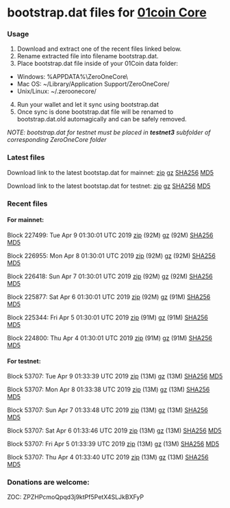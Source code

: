 # bootstrap.dat files for [01coin Core](https://01coin.io)

### Usage

1. Download and extract one of the recent files linked below.
2. Rename extracted file into filename bootstrap.dat.
3. Place bootstrap.dat file inside of your 01Coin data folder:
 - Windows: %APPDATA%\ZeroOneCore\
 - Mac OS: ~/Library/Application Support/ZeroOneCore/
 - Unix/Linux: ~/.zeroonecore/
4. Run your wallet and let it sync using bootstrap.dat
5. Once sync is done bootstrap.dat file will be renamed to bootstrap.dat.old automagically and can be safely removed.

_NOTE: bootstrap.dat for testnet must be placed in **testnet3** subfolder of corresponding ZeroOneCore folder_

### Latest files
Download link to the latest bootstap.dat for mainnet: [zip](https://files.01coin.io/mainnet/bootstrap.dat.zip) [gz](https://files.01coin.io/mainnet/bootstrap.dat.tar.gz) [SHA256](https://files.01coin.io/mainnet/sha256.txt) [MD5](https://files.01coin.io/mainnet/md5.txt)

Download link to the latest bootstap.dat for testnet: [zip](https://files.01coin.io/testnet/bootstrap.dat.zip) [gz](https://files.01coin.io/testnet/bootstrap.dat.tar.gz) [SHA256](https://files.01coin.io/testnet/sha256.txt) [MD5](https://files.01coin.io/testnet/md5.txt)

### Recent files

#### For mainnet:

Block 227499: Tue Apr  9 01:30:01 UTC 2019 [zip](https://files.01coin.io/mainnet/2019-04-09/bootstrap.dat.zip) (92M) [gz](https://files.01coin.io/mainnet/2019-04-09/bootstrap.dat.tar.gz) (92M) [SHA256](https://files.01coin.io/mainnet/2019-04-09/sha256.txt) [MD5](https://files.01coin.io/mainnet/2019-04-09/md5.txt)

Block 226955: Mon Apr  8 01:30:01 UTC 2019 [zip](https://files.01coin.io/mainnet/2019-04-08/bootstrap.dat.zip) (92M) [gz](https://files.01coin.io/mainnet/2019-04-08/bootstrap.dat.tar.gz) (92M) [SHA256](https://files.01coin.io/mainnet/2019-04-08/sha256.txt) [MD5](https://files.01coin.io/mainnet/2019-04-08/md5.txt)

Block 226418: Sun Apr  7 01:30:01 UTC 2019 [zip](https://files.01coin.io/mainnet/2019-04-07/bootstrap.dat.zip) (92M) [gz](https://files.01coin.io/mainnet/2019-04-07/bootstrap.dat.tar.gz) (92M) [SHA256](https://files.01coin.io/mainnet/2019-04-07/sha256.txt) [MD5](https://files.01coin.io/mainnet/2019-04-07/md5.txt)

Block 225877: Sat Apr  6 01:30:01 UTC 2019 [zip](https://files.01coin.io/mainnet/2019-04-06/bootstrap.dat.zip) (92M) [gz](https://files.01coin.io/mainnet/2019-04-06/bootstrap.dat.tar.gz) (91M) [SHA256](https://files.01coin.io/mainnet/2019-04-06/sha256.txt) [MD5](https://files.01coin.io/mainnet/2019-04-06/md5.txt)

Block 225344: Fri Apr  5 01:30:01 UTC 2019 [zip](https://files.01coin.io/mainnet/2019-04-05/bootstrap.dat.zip) (91M) [gz](https://files.01coin.io/mainnet/2019-04-05/bootstrap.dat.tar.gz) (91M) [SHA256](https://files.01coin.io/mainnet/2019-04-05/sha256.txt) [MD5](https://files.01coin.io/mainnet/2019-04-05/md5.txt)

Block 224800: Thu Apr  4 01:30:01 UTC 2019 [zip](https://files.01coin.io/mainnet/2019-04-04/bootstrap.dat.zip) (91M) [gz](https://files.01coin.io/mainnet/2019-04-04/bootstrap.dat.tar.gz) (91M) [SHA256](https://files.01coin.io/mainnet/2019-04-04/sha256.txt) [MD5](https://files.01coin.io/mainnet/2019-04-04/md5.txt)


#### For testnet:

Block 53707: Tue Apr  9 01:33:39 UTC 2019 [zip](https://files.01coin.io/testnet/2019-04-09/bootstrap.dat.zip) (13M) [gz](https://files.01coin.io/testnet/2019-04-09/bootstrap.dat.tar.gz) (13M) [SHA256](https://files.01coin.io/testnet/2019-04-09/sha256.txt) [MD5](https://files.01coin.io/testnet/2019-04-09/md5.txt)

Block 53707: Mon Apr  8 01:33:38 UTC 2019 [zip](https://files.01coin.io/testnet/2019-04-08/bootstrap.dat.zip) (13M) [gz](https://files.01coin.io/testnet/2019-04-08/bootstrap.dat.tar.gz) (13M) [SHA256](https://files.01coin.io/testnet/2019-04-08/sha256.txt) [MD5](https://files.01coin.io/testnet/2019-04-08/md5.txt)

Block 53707: Sun Apr  7 01:33:48 UTC 2019 [zip](https://files.01coin.io/testnet/2019-04-07/bootstrap.dat.zip) (13M) [gz](https://files.01coin.io/testnet/2019-04-07/bootstrap.dat.tar.gz) (13M) [SHA256](https://files.01coin.io/testnet/2019-04-07/sha256.txt) [MD5](https://files.01coin.io/testnet/2019-04-07/md5.txt)

Block 53707: Sat Apr  6 01:33:46 UTC 2019 [zip](https://files.01coin.io/testnet/2019-04-06/bootstrap.dat.zip) (13M) [gz](https://files.01coin.io/testnet/2019-04-06/bootstrap.dat.tar.gz) (13M) [SHA256](https://files.01coin.io/testnet/2019-04-06/sha256.txt) [MD5](https://files.01coin.io/testnet/2019-04-06/md5.txt)

Block 53707: Fri Apr  5 01:33:39 UTC 2019 [zip](https://files.01coin.io/testnet/2019-04-05/bootstrap.dat.zip) (13M) [gz](https://files.01coin.io/testnet/2019-04-05/bootstrap.dat.tar.gz) (13M) [SHA256](https://files.01coin.io/testnet/2019-04-05/sha256.txt) [MD5](https://files.01coin.io/testnet/2019-04-05/md5.txt)

Block 53707: Thu Apr  4 01:33:40 UTC 2019 [zip](https://files.01coin.io/testnet/2019-04-04/bootstrap.dat.zip) (13M) [gz](https://files.01coin.io/testnet/2019-04-04/bootstrap.dat.tar.gz) (13M) [SHA256](https://files.01coin.io/testnet/2019-04-04/sha256.txt) [MD5](https://files.01coin.io/testnet/2019-04-04/md5.txt)


### Donations are welcome:

ZOC: ZPZHPcmoQpqd3j9ktPf5PetX4SLJkBXFyP
